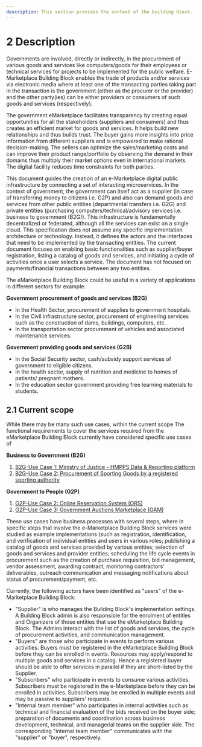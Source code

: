 ```yaml
---
description: This section provides the context of the building block.
---
```


# 2 Description

Governments are involved, directly or indirectly, in the procurement of various goods and services like computers/goods for their employees or technical services for projects to be implemented for the public welfare. E-Marketplace Building Block enables the trade of products and/or services via electronic media where at least one of the transacting parties taking part in the transaction is the government (either as the procurer or the provider) and the other party(ies) can be either providers or consumers of such goods and services (respectively).&#x20;

The government eMarketplace facilitates transparency by creating equal opportunities for all the stakeholders (suppliers and consumers) and thus creates an efficient market for goods and services. It helps build new relationships and thus builds trust. The buyer gains more insights into price information from different suppliers and is empowered to make rational decision-making. The sellers can optimize the sales/marketing costs and can improve their product range/portfolio by observing the demand in their domains thus multiply their market options even in international markets. The digital facility reduces time constraints for both parties.

This document guides the creation of an e-Marketplace digital public infrastructure by connecting a set of interacting microservices. In the context of government, the government can itself act as a supplier (in case of transferring money to citizens i.e. G2P) and also can demand goods and services from other public entities (departmental transfers i.e. G2G) and private entities (purchasing computers/technical/advisory services i.e. business to government (B2G)). This infrastructure is fundamentally decentralized or federated, although all the services can exist on a single cloud. This specification does not assume any specific implementation architecture or technology. Instead, it defines the actors and the interfaces that need to be implemented by the transacting entities. The current document focuses on enabling basic functionalities such as supplier/buyer registration, listing a catalog of goods and services, and initiating a cycle of activities once a user selects a service. The document has not focused on payments/financial transactions between any two entities.

The eMarketplace Building Block could be useful in a variety of applications in different sectors for example:

**Government procurement of goods and services (B2G)**

* In the Health Sector, procurement of supplies to government hospitals.&#x20;
* In the Civil infrastructure sector, procurement of engineering services such as the construction of dams, buildings, computers, etc.
* In the transportation sector procurement of vehicles and associated maintenance services.

**Government providing goods and services (G2B)**

* In the Social Security sector, cash/subsidy support services of government to eligible citizens.
* In the health sector, supply of nutrition and medicine to homes of patients/ pregnant mothers.
* In the education sector government providing free learning materials to students.

## 2.1 **Current scope**

While there may be many such use cases, within the current scope The functional requirements to cover the services required from the eMarketplace Building Block currently have considered specific use cases of

**Business to Government (B2G)**

1. [B2G-Use Case 1: Ministry of Justice - HMPPS Data & Reporting platform](https://app.gitbook.com/o/pxmRWOPoaU8fUAbbcrus/s/PUIGDILlDRSOB6K47k6e/\~/changes/4/b2g-uc1-moj-hpmms-data-and-reporting-platform)
2. [B2G-Use Case 2: Procurement of Sporting Goods by a registered sporting authority](https://app.gitbook.com/o/pxmRWOPoaU8fUAbbcrus/s/PUIGDILlDRSOB6K47k6e/\~/changes/4/mkt-b2g-uc2-sgp-sporting-goods-procurement)

**Government to People (G2P)**

1. [G2P-Use Case 2: Online Reservation System (ORS)](https://app.gitbook.com/o/pxmRWOPoaU8fUAbbcrus/s/PUIGDILlDRSOB6K47k6e/\~/changes/4/g2p-uc2-online-reservation-system-ors)
2. [G2P-Use Case 3: Government Auctions Marketplace (GAM)](broken-reference)

These use cases have business processes with several steps, where in specific steps that involve the e-Marketplace Building Block services were studied as example implementations (such as registration, identification, and verification of individual entities and users in various roles; publishing a catalog of goods and services provided by various entities; selection of goods and services and provider entities; scheduling the life cycle events in procurement such as the creation of purchase requisition, bid management, vendor assessment, awarding contract, monitoring contractors' deliverables,  outreach communication and messaging notifications about status of procurement/payment, etc.&#x20;

Currently, the following actors have been identified as "users" of the e-Marketplace Building Block:

* "Supplier" is who manages the Building Block's implementation settings. A Building Block admin is also responsible for the enrolment of entitles and Organizers of those entities that use the eMarketplace Building Block. The Admins interact with the list of goods and services, the cycle of procurement activities, and communication management.
* "Buyers" are those who participate in events to perform various activities. Buyers must be registered in the eMarketplace Building Block before they can be enrolled in events. Resources may apply/respond to multiple goods and services in a catalog. Hence a registered buyer should be able to offer services in parallel if they are short-listed by the Supplier.
* "Subscribers" who participate in events to consume various activities. Subscribers must be registered in the e-Marketplace before they can be enrolled in activities. Subscribers may be enrolled in multiple events and may be passive to suppliers' requests.
* "Internal team member" who participates in internal activities such as technical and financial evaluation of the bids received on the buyer side; preparation of documents and coordination across business development, technical, and managerial teams on the supplier side. The corresponding "internal team member" communicates with the "supplier" or "buyer", respectively.

